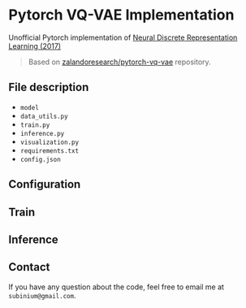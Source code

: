 # Pytorch VQ-VAE Implementation

Unofficial Pytorch implementation of [Neural Discrete Representation Learning (2017)](https://arxiv.org/abs/1711.00937)

> Based on [zalandoresearch/pytorch-vq-vae](https://github.com/zalandoresearch/pytorch-vq-vae) repository.

## File description

- `model`
- `data_utils.py`
- `train.py`
- `inference.py`
- `visualization.py`
- `requirements.txt`
- `config.json`

## Configuration

## Train

## Inference

## Contact

If you have any question about the code, feel free to email me at `subinium@gmail.com`.